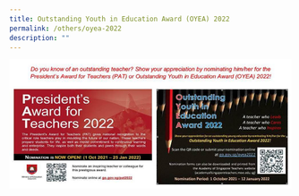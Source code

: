 ```yaml
---
title: Outstanding Youth in Education Award (OYEA) 2022
permalink: /others/oyea-2022
description: ""
---
```

<img src="/images/OYEA%202022.jpg">